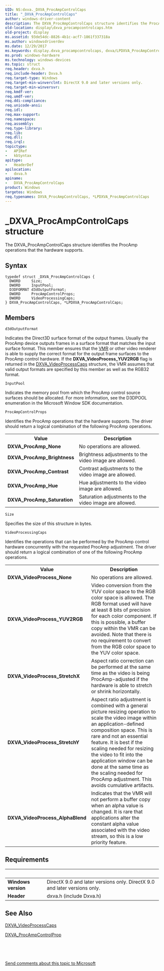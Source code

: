 ```yaml
---
UID: NS:dxva._DXVA_ProcAmpControlCaps
title: "_DXVA_ProcAmpControlCaps"
author: windows-driver-content
description: The DXVA_ProcAmpControlCaps structure identifies the ProcAmp operations that the hardware supports.
old-location: display\dxva_procampcontrolcaps.htm
old-project: display
ms.assetid: 93de54dc-8826-4b1c-acf7-1861f337318a
ms.author: windowsdriverdev
ms.date: 12/29/2017
ms.keywords: display.dxva_procampcontrolcaps, dxva/LPDXVA_ProcAmpControlCaps, LPDXVA_ProcAmpControlCaps structure pointer [Display Devices], LPDXVA_ProcAmpControlCaps, *LPDXVA_ProcAmpControlCaps, dxva/DXVA_ProcAmpControlCaps, DXVA_ProcAmpControlCaps, _DXVA_ProcAmpControlCaps, DXVA_ProcAmpControlCaps structure [Display Devices], dxvaref_7641df03-ca9f-462a-b6b8-bddd7c8a14b7.xml
ms.prod: windows-hardware
ms.technology: windows-devices
ms.topic: struct
req.header: dxva.h
req.include-header: Dxva.h
req.target-type: Windows
req.target-min-winverclnt: DirectX 9.0 and later versions only.
req.target-min-winversvr: 
req.kmdf-ver: 
req.umdf-ver: 
req.ddi-compliance: 
req.unicode-ansi: 
req.idl: 
req.max-support: 
req.namespace: 
req.assembly: 
req.type-library: 
req.lib: 
req.dll: 
req.irql: 
topictype:
-	APIRef
-	kbSyntax
apitype:
-	HeaderDef
apilocation:
-	dxva.h
apiname:
-	DXVA_ProcAmpControlCaps
product: Windows
targetos: Windows
req.typenames: DXVA_ProcAmpControlCaps, *LPDXVA_ProcAmpControlCaps
---
```


# _DXVA_ProcAmpControlCaps structure
The DXVA_ProcAmpControlCaps structure identifies the ProcAmp operations that the hardware supports.

## Syntax
````
typedef struct _DXVA_ProcAmpControlCaps {
  DWORD     Size;
  DWORD     InputPool;
  D3DFORMAT d3dOutputFormat;
  DWORD     ProcAmpControlProps;
  DWORD     VideoProcessingCaps;
} DXVA_ProcAmpControlCaps, *LPDXVA_ProcAmpControlCaps;
````

## Members


`d3dOutputFormat`

Indicates the Direct3D surface format of the output frames. Usually the ProcAmp device outputs frames in a surface format that matches the input surface format. This member ensures that the <a href="https://msdn.microsoft.com/a1de1905-09f3-4689-ace9-06690a1f930a">VMR</a> or other video renderer is able to supply the correct format for the output frame surfaces to the ProcAmp control hardware. If the <b>DXVA_VideoProcess_YUV2RGB</b> flag is returned in the <a href="..\dxva\ne-dxva-_dxva_videoprocesscaps.md">DXVA_VideoProcessCaps</a> structure, the VMR assumes that valid output formats are specified by this member as well as the RGB32 format.

`InputPool`

Indicates the memory pool from which the ProcAmp control source surfaces should be allocated. For more information, see the D3DPOOL enumeration in the Microsoft Window SDK documentation.

`ProcAmpControlProps`

Identifies the ProcAmp operations that the hardware supports. The driver should return a logical combination of the following ProcAmp operations.
<table>
<tr>
<th>Value</th>
<th>Description</th>
</tr>
<tr>
<td>
<b>DXVA_ProcAmp_None</b>

</td>
<td>
No operations are allowed.

</td>
</tr>
<tr>
<td>
<b>DXVA_ProcAmp_Brightness</b>

</td>
<td>
Brightness adjustments to the video image are allowed.

</td>
</tr>
<tr>
<td>
<b>DXVA_ProcAmp_Contrast</b>

</td>
<td>
Contrast adjustments to the video image are allowed.

</td>
</tr>
<tr>
<td>
<b>DXVA_ProcAmp_Hue</b>

</td>
<td>
Hue adjustments to the video image are allowed.

</td>
</tr>
<tr>
<td>
<b>DXVA_ProcAmp_Saturation</b>

</td>
<td>
Saturation adjustments to the video image are allowed.

</td>
</tr>
</table>

`Size`

Specifies the size of this structure in bytes.

`VideoProcessingCaps`

Identifies the operations that can be performed by the ProcAmp control hardware concurrently with the requested ProcAmp adjustment. The driver should return a logical combination of one of the following ProcAmp operations.
<table>
<tr>
<th>Value</th>
<th>Description</th>
</tr>
<tr>
<td>
<b>DXVA_VideoProcess_None</b>

</td>
<td>
No operations are allowed.

</td>
</tr>
<tr>
<td>
<b>DXVA_VideoProcess_YUV2RGB</b>

</td>
<td>
Video conversion from the YUV color space to the RGB color space is allowed. The RGB format used will have at least 8 bits of precision for each color component. If this is possible, a buffer copy within the VMR can be avoided. Note that there is no requirement to convert from the RGB color space to the YUV color space. 

</td>
</tr>
<tr>
<td>
<b>DXVA_VideoProcess_StretchX</b>

</td>
<td>
Aspect ratio correction can be performed at the same time as the video is being ProcAmp-adjusted if the hardware is able to stretch or shrink horizontally.

</td>
</tr>
<tr>
<td>
<b>DXVA_VideoProcess_StretchY</b>

</td>
<td>
Aspect ratio adjustment is combined with a general picture resizing operation to scale the video image within an application-defined composition space. This is rare and not an essential feature. It is best if the scaling needed for resizing the video to fit into the application window can be done at the same time as the scaling needed for ProcAmp adjustment. This avoids cumulative artifacts.

</td>
</tr>
<tr>
<td>
<b>DXVA_VideoProcess_AlphaBlend</b>

</td>
<td>
Indicates that the VMR will not perform a buffer copy when an alpha value is changed. It is rare that applications alter the constant alpha value associated with the video stream, so this is a low priority feature.

</td>
</tr>
</table>


## Requirements
| &nbsp; | &nbsp; |
| ---- |:---- |
| **Windows version** | DirectX 9.0 and later versions only. DirectX 9.0 and later versions only. |
| **Header** | dxva.h (include Dxva.h) |

## See Also

<a href="..\dxva\ne-dxva-_dxva_videoprocesscaps.md">DXVA_VideoProcessCaps</a>

<a href="..\dxva\ne-dxva-_dxva_procampcontrolprop.md">DXVA_ProcAmpControlProp</a>

 

 

<a href="mailto:wsddocfb@microsoft.com?subject=Documentation%20feedback [display\display]:%20DXVA_ProcAmpControlCaps structure%20 RELEASE:%20(12/29/2017)&amp;body=%0A%0APRIVACY STATEMENT%0A%0AWe use your feedback to improve the documentation. We don't use your email address for any other purpose, and we'll remove your email address from our system after the issue that you're reporting is fixed. While we're working to fix this issue, we might send you an email message to ask for more info. Later, we might also send you an email message to let you know that we've addressed your feedback.%0A%0AFor more info about Microsoft's privacy policy, see http://privacy.microsoft.com/en-us/default.aspx." title="Send comments about this topic to Microsoft">Send comments about this topic to Microsoft</a>